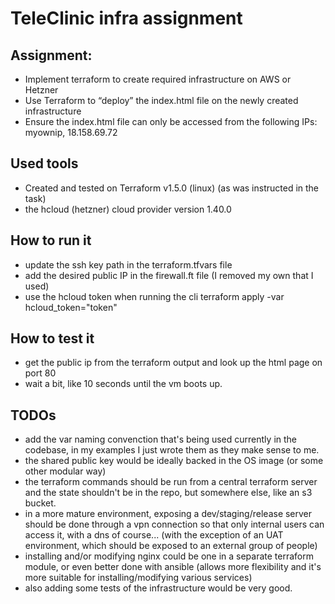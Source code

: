 # TeleClinic infra assignment

## Assignment:

* Implement terraform to create required infrastructure on AWS or Hetzner
* Use Terraform to “deploy” the index.html file on the newly created infrastructure
* Ensure the index.html file can only be accessed from the following IPs: myownip,
18.158.69.72


## Used tools
* Created and tested on Terraform v1.5.0 (linux) (as was instructed in the task)
* the hcloud (hetzner) cloud provider version 1.40.0


## How to run it
* update the ssh key path in the terraform.tfvars file
* add the desired public IP in the firewall.ft file (I removed my own that I used) 
* use the hcloud token when running the cli
  terraform apply -var hcloud_token="token"

## How to test it
* get the public ip from the terraform output and look up the html page on port 80
* wait a bit, like 10 seconds until the vm boots up.



## TODOs

* add the var naming convenction that's being used currently in the codebase, in my examples I just wrote them as they make sense to me.
* the shared public key would be ideally backed in the OS image (or some other modular way)
* the terraform commands should be run from a central terraform server and the state shouldn't be in the repo, but somewhere else, like an s3 bucket.
* in a more mature environment, exposing a dev/staging/release server should be done through a vpn connection so that only internal users can access it, with a dns of course... (with the exception of an UAT environment, which should be exposed to an external group of people)
* installing and/or modifying nginx could be one in a separate terraform module, or even better done with ansible (allows more flexibility and it's more suitable for installing/modifying various services)
* also adding some tests of the infrastructure would be very good.
